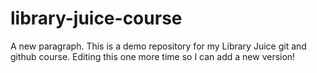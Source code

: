 # library-juice-course

A new paragraph. 
This is a demo repository for my Library Juice git and github course.
Editing this one more time so I can add a new version!
